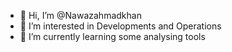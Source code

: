 - 👋 Hi, I’m @Nawazahmadkhan
- 👀 I’m interested in Developments and Operations
- 🌱 I’m currently learning some analysing tools


<!---
Nawazahmadkhan/Nawazahmadkhan is a ✨ special ✨ repository because its `README.md` (this file) appears on your GitHub profile.
You can click the Preview link to take a look at your changes.
--->
